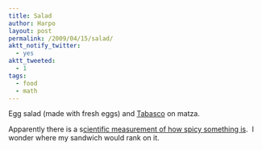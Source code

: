 ```yaml
---
title: Salad
author: Harpo
layout: post
permalink: /2009/04/15/salad/
aktt_notify_twitter:
  - yes
aktt_tweeted:
  - 1
tags:
  - food
  - math
---
```

Egg salad (made with fresh eggs) and <a href="http://en.wikipedia.org/wiki/Tabasco_sauce" target="_blank">Tabasco</a> on matza.

Apparently there is a s<a href="http://en.wikipedia.org/wiki/Scoville_scale" target="_blank">cientific measurement of how spicy something is</a>.  I wonder where my sandwich would rank on it.